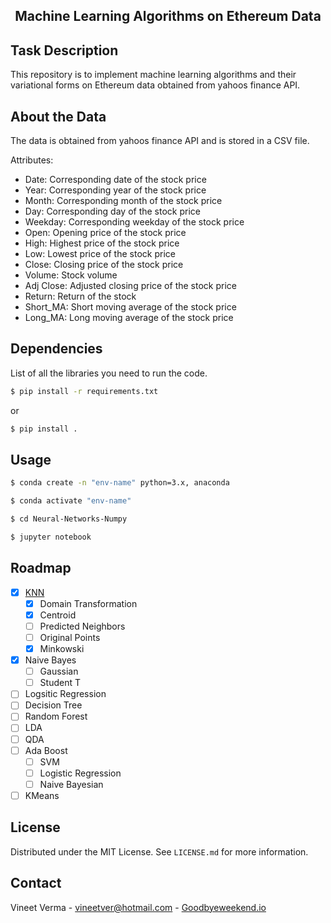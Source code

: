 <h2 align='center'>Machine Learning Algorithms on Ethereum Data</h2>

## Task Description

This repository is to implement machine learning algorithms and their variational forms on Ethereum data obtained from
yahoos finance API.

## About the Data

The data is obtained from yahoos finance API and is stored in a CSV file.

Attributes:
- Date: Corresponding date of the stock price
- Year: Corresponding year of the stock price
- Month: Corresponding month of the stock price
- Day: Corresponding day of the stock price
- Weekday: Corresponding weekday of the stock price
- Open: Opening price of the stock price
- High: Highest price of the stock price
- Low: Lowest price of the stock price
- Close: Closing price of the stock price
- Volume: Stock volume 
- Adj Close: Adjusted closing price of the stock price
- Return: Return of the stock 
- Short_MA: Short moving average of the stock price
- Long_MA: Long moving average of the stock price

## Dependencies

List of all the libraries you need to run the code.

  ```sh
$ pip install -r requirements.txt
````

or

  ```sh
$ pip install .
  ```

## Usage

  ```sh
  $ conda create -n "env-name" python=3.x, anaconda
 
  $ conda activate "env-name"
  
  $ cd Neural-Networks-Numpy
  
  $ jupyter notebook
  ```

## Roadmap

- [x] [KNN](https://github.com/vineetver/Machine-Learning/tree/main/Knn_and_variations)
    - [x] Domain Transformation
    - [x] Centroid
    - [ ] Predicted Neighbors
    - [ ] Original Points
    - [x] Minkowski
- [x] Naive Bayes
    - [ ] Gaussian
    - [ ] Student T
- [ ] Logsitic Regression
- [ ] Decision Tree
- [ ] Random Forest
- [ ] LDA
- [ ] QDA
- [ ] Ada Boost
    - [ ] SVM
    - [ ] Logistic Regression
    - [ ] Naive Bayesian
- [ ] KMeans

## License

Distributed under the MIT License. See `LICENSE.md` for more information.

## Contact

Vineet Verma - vineetver@hotmail.com - [Goodbyeweekend.io](https://www.goodbyeweekend.io/)
